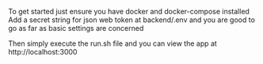 To get started just ensure you have docker and docker-compose installed
Add a secret string for json web token at backend/.env and you are good to go as far as basic settings are concerned

Then simply execute the run.sh file and you can view the app at http://localhost:3000
